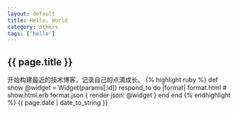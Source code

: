 ```yaml
---
layout: default
title: Hello, World
category: others
tags: ['hello']
---
```

## {{ page.title }}
开始构建最近的技术博客，记录自己的点滴成长。
{% highlight ruby %}
def show
  @widget = Widget(params[:id])
  respond_to do |format|
    format.html # show.html.erb
    format.json { render json: @widget }
  end
end
{% endhighlight %}
{{ page.date | date_to_string }}
